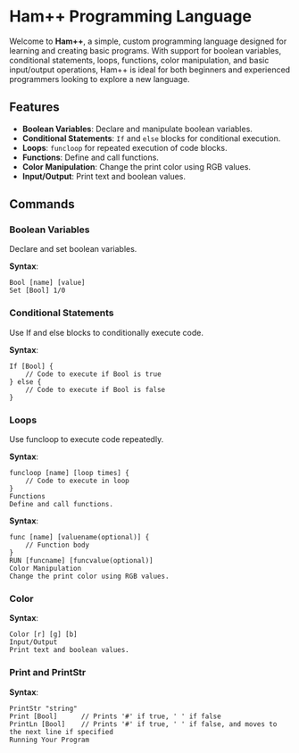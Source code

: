 # Ham++ Programming Language

Welcome to **Ham++**, a simple, custom programming language designed for learning and creating basic programs. With support for boolean variables, conditional statements, loops, functions, color manipulation, and basic input/output operations, Ham++ is ideal for both beginners and experienced programmers looking to explore a new language.

## Features
- **Boolean Variables**: Declare and manipulate boolean variables.
- **Conditional Statements**: `If` and `else` blocks for conditional execution.
- **Loops**: `funcloop` for repeated execution of code blocks.
- **Functions**: Define and call functions.
- **Color Manipulation**: Change the print color using RGB values.
- **Input/Output**: Print text and boolean values.

## Commands

### Boolean Variables
Declare and set boolean variables.

**Syntax**:
```plaintext
Bool [name] [value]
Set [Bool] 1/0
```
### Conditional Statements
Use If and else blocks to conditionally execute code.

**Syntax**:

```plaintext
If [Bool] {
    // Code to execute if Bool is true
} else {
    // Code to execute if Bool is false
}
```
### Loops
Use funcloop to execute code repeatedly.

**Syntax**:

```plaintext
funcloop [name] [loop times] {
    // Code to execute in loop
}
Functions
Define and call functions.
```
**Syntax**:

```plaintext
func [name] [valuename(optional)] {
    // Function body
}
RUN [funcname] [funcvalue(optional)]
Color Manipulation
Change the print color using RGB values.
```
### Color
**Syntax**:

```plaintext
Color [r] [g] [b]
Input/Output
Print text and boolean values.
```
### Print and PrintStr
**Syntax**:

```plaintext
PrintStr "string"
Print [Bool]      // Prints '#' if true, ' ' if false
PrintLn [Bool]    // Prints '#' if true, ' ' if false, and moves to the next line if specified
Running Your Program
```
